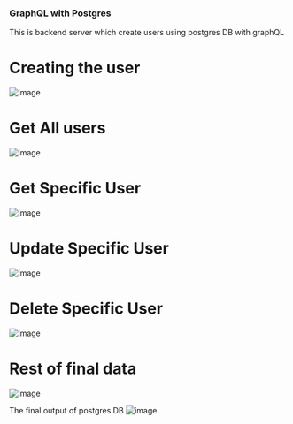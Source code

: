 ### GraphQL with Postgres

This is backend server which create users using postgres DB with graphQL

# Creating the user 

![image](https://github.com/user-attachments/assets/1f641d8f-f050-4ed9-93f0-2b8c5888b25a)

# Get All users 

![image](https://github.com/user-attachments/assets/f06f4bc4-2da1-42ba-95ab-3b80ededc755)

# Get Specific User 

![image](https://github.com/user-attachments/assets/0a33aecb-dc5b-4cec-afb5-1664683183d6)

# Update Specific User 

![image](https://github.com/user-attachments/assets/c506159d-751c-4a19-bfa1-8283b7234649)

# Delete Specific User 

![image](https://github.com/user-attachments/assets/395e34cc-9920-4a22-96df-7649147623c0)

# Rest of final data

![image](https://github.com/user-attachments/assets/474ff668-3a1d-43dc-bb02-a7f0b806d4bb)


The final output of postgres DB
![image](https://github.com/user-attachments/assets/b6e4ab33-74e4-4a4b-9fc6-3ec8a6b26c1f)

